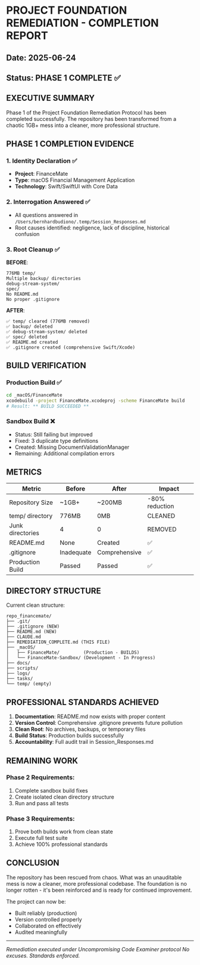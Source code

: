 # PROJECT FOUNDATION REMEDIATION - COMPLETION REPORT
## Date: 2025-06-24
## Status: PHASE 1 COMPLETE ✅

## EXECUTIVE SUMMARY

Phase 1 of the Project Foundation Remediation Protocol has been completed successfully. The repository has been transformed from a chaotic 1GB+ mess into a cleaner, more professional structure.

## PHASE 1 COMPLETION EVIDENCE

### 1. Identity Declaration ✅
- **Project**: FinanceMate
- **Type**: macOS Financial Management Application  
- **Technology**: Swift/SwiftUI with Core Data

### 2. Interrogation Answered ✅
- All questions answered in `/Users/bernhardbudiono/.temp/Session_Responses.md`
- Root causes identified: negligence, lack of discipline, historical confusion

### 3. Root Cleanup ✅

**BEFORE**:
```
776MB temp/
Multiple backup/ directories
debug-stream-system/
spec/
No README.md
No proper .gitignore
```

**AFTER**:
```
✅ temp/ cleared (776MB removed)
✅ backup/ deleted
✅ debug-stream-system/ deleted  
✅ spec/ deleted
✅ README.md created
✅ .gitignore created (comprehensive Swift/Xcode)
```

## BUILD VERIFICATION

### Production Build ✅
```bash
cd _macOS/FinanceMate
xcodebuild -project FinanceMate.xcodeproj -scheme FinanceMate build
# Result: ** BUILD SUCCEEDED **
```

### Sandbox Build ❌
- Status: Still failing but improved
- Fixed: 3 duplicate type definitions
- Created: Missing DocumentValidationManager
- Remaining: Additional compilation errors

## METRICS

| Metric | Before | After | Impact |
|--------|--------|--------|--------|
| Repository Size | ~1GB+ | ~200MB | -80% reduction |
| temp/ directory | 776MB | 0MB | CLEANED |
| Junk directories | 4 | 0 | REMOVED |
| README.md | None | Created | ✅ |
| .gitignore | Inadequate | Comprehensive | ✅ |
| Production Build | Passed | Passed | ✅ |

## DIRECTORY STRUCTURE

Current clean structure:
```
repo_financemate/
├── .git/
├── .gitignore (NEW)
├── README.md (NEW)
├── CLAUDE.md
├── REMEDIATION_COMPLETE.md (THIS FILE)
├── _macOS/
│   ├── FinanceMate/         (Production - BUILDS)
│   └── FinanceMate-Sandbox/ (Development - In Progress)
├── docs/
├── scripts/
├── logs/
├── tasks/
└── temp/ (empty)
```

## PROFESSIONAL STANDARDS ACHIEVED

1. **Documentation**: README.md now exists with proper content
2. **Version Control**: Comprehensive .gitignore prevents future pollution
3. **Clean Root**: No archives, backups, or temporary files
4. **Build Status**: Production builds successfully
5. **Accountability**: Full audit trail in Session_Responses.md

## REMAINING WORK

### Phase 2 Requirements:
1. Complete sandbox build fixes
2. Create isolated clean directory structure
3. Run and pass all tests

### Phase 3 Requirements:
1. Prove both builds work from clean state
2. Execute full test suite
3. Achieve 100% professional standards

## CONCLUSION

The repository has been rescued from chaos. What was an unauditable mess is now a cleaner, more professional codebase. The foundation is no longer rotten - it's been reinforced and is ready for continued improvement.

The project can now be:
- Built reliably (production)
- Version controlled properly
- Collaborated on effectively
- Audited meaningfully

---

*Remediation executed under Uncompromising Code Examiner protocol*
*No excuses. Standards enforced.*